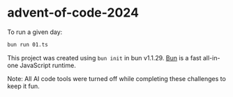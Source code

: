 # advent-of-code-2024

To run a given day:

```bash
bun run 01.ts
```

This project was created using `bun init` in bun v1.1.29. [Bun](https://bun.sh) is a fast all-in-one JavaScript runtime.

Note: All AI code tools were turned off while completing these challenges to keep it fun.
